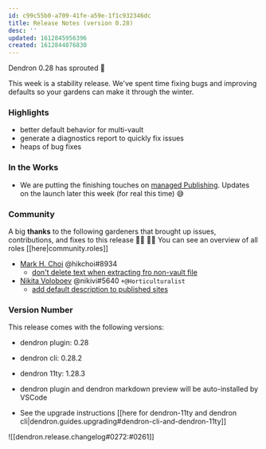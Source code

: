 ```yaml
---
id: c99c55b0-a709-41fe-a59e-1f1c932346dc
title: Release Notes (version 0.28)
desc: ''
updated: 1612845956396
created: 1612844876830
---
```



Dendron 0.28 has sprouted  🌱

This week is a stability release. We've spent time fixing bugs and improving defaults so your gardens can make it through the winter. 

### Highlights
- better default behavior for multi-vault
- generate a diagnostics report to quickly fix issues
- heaps of bug fixes

### In the Works
- We are putting the finishing touches on [managed Publishing](https://dendron.so/notes/ae4a0c98-e2ea-47e0-8a20-016eba3424be.html). Updates on the launch later this week (for real this time) 😅 

### Community

A big **thanks** to the following gardeners that brought up issues, contributions, and fixes to this release :man_farmer: :woman_farmer: 
You can see an overview of all roles [[here|community.roles]]

- [Mark H. Choi](https://github.com/hikchoi/cerebrarium) @hikchoi#8934 
    - [don't delete text when extracting fro non-vault file](https://github.com/dendronhq/dendron/pull/471)
- [Nikita Voloboev](https://github.com/nikitavoloboev) @nikivi#5640  `+@Horticulturalist`
    - [add default description to published sites](https://github.com/dendronhq/dendron/pull/472)

### Version Number
This release comes with the following versions:
- dendron plugin: 0.28
- dendron cli: 0.28.2
- dendron 11ty: 1.28.3
- dendron plugin and dendron markdown preview will be auto-installed by VSCode

- See the upgrade instructions [[here for dendron-11ty and dendron cli|dendron.guides.upgrading#dendron-cli-and-dendron-11ty]]

![[dendron.release.changelog#0272:#0261]]
